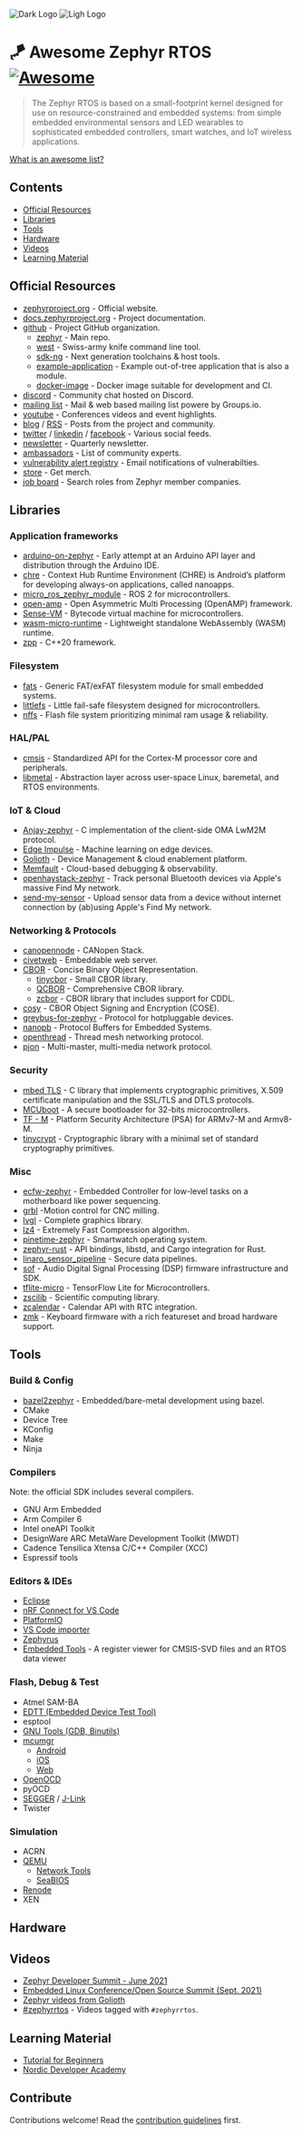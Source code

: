 ![Dark Logo](assets/awesome_zephyr_rtos_logo_dark.png#gh-dark-mode-only)
![Ligh Logo](assets/awesome_zephyr_rtos_logo_light.png#gh-light-mode-only)

# 🪁 Awesome Zephyr RTOS [![Awesome](https://awesome.re/badge.svg)](https://awesome.re)

> The Zephyr RTOS is based on a small-footprint kernel designed for use on resource-constrained and embedded systems: from simple embedded environmental sensors and LED wearables to sophisticated embedded controllers, smart watches, and IoT wireless applications.

[What is an awesome list?](https://github.com/sindresorhus/awesome/blob/main/awesome.md)


## Contents

- [Official Resources](#official-resources)
- [Libraries](#libraries)
- [Tools](#tools)
- [Hardware](#hardware)
- [Videos](#videos)
- [Learning Material](#learning-material)


## Official Resources

- [zephyrproject.org](https://www.zephyrproject.org/) - Official website.
- [docs.zephyrproject.org](https://docs.zephyrproject.org/) - Project documentation.
- [github](https://github.com/zephyrproject-rtos) - Project GitHub organization.
  - [zephyr](https://github.com/zephyrproject-rtos/zephyr) - Main repo.
  - [west](https://github.com/zephyrproject-rtos/west) - Swiss-army knife command line tool.
  - [sdk-ng](https://github.com/zephyrproject-rtos/sdk-ng) - Next generation toolchains & host tools.
  - [example-application](https://github.com/zephyrproject-rtos/example-application) - Example out-of-tree application that is also a module.
  - [docker-image](https://github.com/zephyrproject-rtos/docker-image) - Docker image suitable for development and CI.
- [discord](https://discord.com/invite/Ck7jw53nU2) - Community chat hosted on Discord.
- [mailing list](https://lists.zephyrproject.org/g/main/subgroups) - Mail & web based mailing list powere by Groups.io.
- [youtube](https://www.youtube.com/c/ZephyrProject) - Conferences videos and event highlights.
- [blog](https://www.zephyrproject.org/community/#blog) / [RSS](https://www.zephyrproject.org/category/blog/feed/) - Posts from the project and community.
- [twitter](https://twitter.com/zephyriot) / [linkedin](https://www.linkedin.com/company/the-zephyr-project) / [facebook](https://www.facebook.com/ZephyrIoT/) - Various social feeds.
- [newsletter](https://www.zephyrproject.org/newsletter/) - Quarterly newsletter.
- [ambassadors](https://www.zephyrproject.org/ambassadors/) - List of community experts.
- [vulnerability alert registry](https://www.zephyrproject.org/vulnerability-registry/) - Email notifications of vulnerabilties.
- [store](https://zephyr-project.myspreadshop.com/) - Get merch.
- [job board](https://www.zephyrproject.org/careers/) - Search roles from Zephyr member companies.


## Libraries

### Application frameworks

- [arduino-on-zephyr](https://github.com/soburi/arduino-on-zephyr) - Early attempt at an Arduino API layer and distribution through the Arduino IDE.
- [chre](https://github.com/zephyrproject-rtos/chre) - Context Hub Runtime Environment (CHRE) is Android’s platform for developing always-on applications, called nanoapps.
- [micro_ros_zephyr_module](https://github.com/micro-ROS/micro_ros_zephyr_module) - ROS 2 for microcontrollers.
- [open-amp](https://github.com/zephyrproject-rtos/open-amp) - Open Asymmetric Multi Processing (OpenAMP) framework.
- [Sense-VM](https://github.com/svenssonjoel/Sense-VM) - Bytecode virtual machine for microcontrollers.
- [wasm-micro-runtime](https://github.com/bytecodealliance/wasm-micro-runtime) - Lightweight standalone WebAssembly (WASM) runtime.
- [zpp](https://github.com/lowlander/zpp) - C++20 framework.

### Filesystem

- [fats](https://github.com/zephyrproject-rtos/fatfs) - Generic FAT/exFAT filesystem module for small embedded systems.
- [littlefs](https://github.com/zephyrproject-rtos/littlefs) - Little fail-safe filesystem designed for microcontrollers.
- [nffs](https://github.com/zephyrproject-rtos/nffs) - Flash file system prioritizing minimal ram usage & reliability.

### HAL/PAL

- [cmsis](https://github.com/zephyrproject-rtos/cmsis) - Standardized API for the Cortex-M processor core and peripherals.
- [libmetal](https://github.com/zephyrproject-rtos/libmetal) - Abstraction layer across user-space Linux, baremetal, and RTOS environments.

### IoT & Cloud

- [Anjay-zephyr](https://github.com/AVSystem/Anjay-zephyr) - C implementation of the client-side OMA LwM2M protocol.
- [Edge Impulse](https://github.com/edgeimpulse/example-standalone-inferencing-zephyr) - Machine learning on edge devices.
- [Golioth](https://github.com/golioth/golioth-zephyr-sdk) - Device Management & cloud enablement platform.
- [Memfault](https://github.com/memfault/memfault-firmware-sdk/tree/master/ports/zephyr) - Cloud-based debugging & observability.
- [openhaystack-zephyr](https://github.com/koenvervloesem/openhaystack-zephyr) - Track personal Bluetooth devices via Apple's massive Find My network.
- [send-my-sensor](https://github.com/koenvervloesem/send-my-sensor) - Upload sensor data from a device without internet connection by (ab)using Apple's Find My network.

### Networking & Protocols

- [canopennode](https://github.com/zephyrproject-rtos/canopennode) - CANopen Stack.
- [civetweb](https://github.com/zephyrproject-rtos/civetweb) - Embeddable web server.
- [CBOR](https://cbor.io/) - Concise Binary Object Representation.
  - [tinycbor](https://github.com/zephyrproject-rtos/tinycbor) - Small CBOR library.
  - [QCBOR](https://github.com/laurencelundblade/QCBOR) - Comprehensive CBOR library.
  - [zcbor](https://github.com/NordicSemiconductor/zcbor/) - CBOR library that includes support for CDDL.
- [cosy](https://github.com/lindemer/cozy) - CBOR Object Signing and Encryption (COSE).
- [greybus-for-zephyr](https://github.com/cfriedt/greybus-for-zephyr) - Protocol for hotpluggable devices.
- [nanopb](https://github.com/zephyrproject-rtos/nanopb) - Protocol Buffers for Embedded Systems.
- [openthread](https://github.com/zephyrproject-rtos/openthread) - Thread mesh networking protocol.
- [pjon](https://github.com/gioblu/PJON) - Multi-master, multi-media network protocol.

### Security

- [mbed TLS](https://github.com/zephyrproject-rtos/mbedtls) - C library that implements cryptographic primitives, X.509 certificate manipulation and the SSL/TLS and DTLS protocols.
- [MCUboot](https://github.com/zephyrproject-rtos/mcuboot) - A secure bootloader for 32-bits microcontrollers.
- [TF - M](https://github.com/zephyrproject-rtos/trusted-firmware-m) - Platform Security Architecture (PSA) for ARMv7-M and Armv8-M.
- [tinycrypt](https://github.com/zephyrproject-rtos/tinycrypt) - Cryptographic library with a minimal set of standard cryptography primitives.

### Misc

- [ecfw-zephyr](https://github.com/intel/ecfw-zephyr) - Embedded Controller for low-level tasks on a motherboard like power sequencing.
- [grbl](https://github.com/iwasz/zephyr-grbl) -Motion control for CNC milling.
- [lvgl](https://github.com/zephyrproject-rtos/lvgl) - Complete graphics library.
- [lz4](https://github.com/zephyrproject-rtos/lz4) - Extremely Fast Compression algorithm.
- [pinetime-zephyr](https://github.com/najnesnaj/pinetime-zephyr) - Smartwatch operating system.
- [zephyr-rust](https://github.com/tylerwhall/zephyr-rust) - API bindings, libstd, and Cargo integration for Rust.
- [linaro_sensor_pipeline](https://github.com/microbuilder/linaro_sensor_pipeline) - Secure data pipelines.
- [sof](https://github.com/zephyrproject-rtos/sof) - Audio Digital Signal Processing (DSP) firmware infrastructure and SDK.
- [tflite-micro](https://github.com/zephyrproject-rtos/tflite-micro) - TensorFlow Lite for Microcontrollers.
- [zscilib](https://github.com/zephyrproject-rtos/zscilib) - Scientific computing library.
- [zcalendar](https://github.com/bpbradley/zcalendar) - Calendar API with RTC integration.
- [zmk](https://github.com/zmkfirmware/zmk) - Keyboard firmware with a rich featureset and broad hardware support.

## Tools

### Build & Config

- [bazel2zephyr](https://github.com/GatCode/bazel2zephyr) - Embedded/bare-metal development using bazel.
- CMake
- Device Tree
- KConfig
- Make
- Ninja

### Compilers

Note: the official SDK includes several compilers.

- GNU Arm Embedded
- Arm Compiler 6
- Intel oneAPI Toolkit
- DesignWare ARC MetaWare Development Toolkit (MWDT)
- Cadence Tensilica Xtensa C/C++ Compiler (XCC)
- Espressif tools

### Editors & IDEs

- [Eclipse](https://github.com/zephyrproject-rtos/eclipse-plugin)
- [nRF Connect for VS Code](https://marketplace.visualstudio.com/items?itemName=nordic-semiconductor.nrf-connect)
- [PlatformIO](https://docs.zephyrproject.org/latest/guides/platformio/index.html)
- [VS Code importer](https://github.com/smrtos/Zephyr2VSC)
- [Zephyrus](https://github.com/tuScale/vscode-zephyrus)
- [Embedded Tools](https://marketplace.visualstudio.com/items?itemName=ms-vscode.vscode-embedded-tools) - A register viewer for CMSIS-SVD files and an RTOS data viewer

### Flash, Debug & Test

- Atmel SAM-BA
- [EDTT (Embedded Device Test Tool)](https://github.com/zephyrproject-rtos/edtt)
- esptool
- [GNU Tools (GDB, Binutils)](https://github.com/zephyrproject-rtos/binutils-gdb)
- [mcumgr](https://github.com/zephyrproject-rtos/mcumgr)
  - [Android](https://github.com/NordicSemiconductor/Android-nRF-Connect-Device-Manager)
  - [iOS](https://github.com/NordicSemiconductor/IOS-nRF-Connect-Device-Manager)
  - [Web](https://github.com/boogie/mcumgr-web)
- [OpenOCD](https://github.com/zephyrproject-rtos/openocd)
- pyOCD
- [SEGGER](https://github.com/zephyrproject-rtos/segger) / [J-Link](https://github.com/zephyrproject-rtos/libjaylink)
- Twister

### Simulation

- ACRN
- [QEMU](https://github.com/zephyrproject-rtos/qemu)
  - [Network Tools](https://github.com/zephyrproject-rtos/net-tools)
  - [SeaBIOS](https://github.com/zephyrproject-rtos/seabios)
- [Renode](https://zephyr-dashboard.renode.io/)
- XEN


## Hardware


## Videos

- [Zephyr Developer Summit - June 2021](https://www.youtube.com/playlist?list=PLzRQULb6-ipG39tVb-DEkIoSS5wQlbK6i)
- [Embedded Linux Conference/Open Source Summit (Sept. 2021)](https://www.youtube.com/playlist?list=PLzRQULb6-ipEfltSXvM0xBuU84B8-sum7)
- [Zephyr videos from Golioth](https://www.youtube.com/playlist?list=PLXGira7Qd83DljhI7F3euGgsf4hbvhoNp)
- [#zephyrrtos](https://www.youtube.com/hashtag/zephyrrtos) - Videos tagged with `#zephyrrtos`.


## Learning Material

- [Tutorial for Beginners](https://github.com/maksimdrachov/zephyr-rtos-tutorial)
- [Nordic Developer Academy](https://www.nordicsemi.com/Support/Nordic-Developer-Academy)


## Contribute

Contributions welcome! Read the [contribution guidelines](CONTRIBUTING.md) first.
